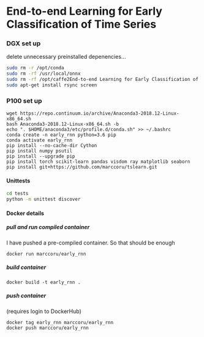 End-to-end Learning for Early Classification of Time Series
===

### DGX set up

delete unnecessary preinstalled depenencies...
```bash
sudo rm -r /opt/conda
sudo rm -rf /usr/local/onnx
sudo rm -rf /opt/caffe2End-to-end Learning for Early Classification of Time Series
sudo apt-get install rsync screen
```

### P100 set up

```
wget https://repo.continuum.io/archive/Anaconda3-2018.12-Linux-x86_64.sh
bash Anaconda3-2018.12-Linux-x86_64.sh -b
echo ". $HOME/anaconda3/etc/profile.d/conda.sh" >> ~/.bashrc
conda create -n early_rnn python=3.6 pip
conda activate early_rnn
pip install --no-cache-dir Cython
pip install numpy psutil
pip install --upgrade pip
pip install torch scikit-learn pandas visdom ray matplotlib seaborn
pip install git+https://github.com/marccoru/tslearn.git
```

#### Unittests

```bash
cd tests
python -m unittest discover
```

#### Docker details

##### pull and run compiled container
I have pushed a pre-compiled container. So that should be enough

```
docker run marccoru/early_rnn
```

##### build container

```
docker build -t early_rnn .
```

##### push container 
(requires login to DockerHub)

```
docker tag early_rnn marccoru/early_rnn
docker push marccoru/early_rnn
```

